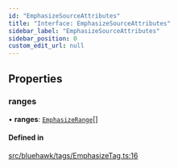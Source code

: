 ```yaml
---
id: "EmphasizeSourceAttributes"
title: "Interface: EmphasizeSourceAttributes"
sidebar_label: "EmphasizeSourceAttributes"
sidebar_position: 0
custom_edit_url: null
---
```


## Properties

### ranges

• **ranges**: [`EmphasizeRange`](EmphasizeRange)[]

#### Defined in

[src/bluehawk/tags/EmphasizeTag.ts:16](https://github.com/mongodben/Bluehawk/blob/be77c09/src/bluehawk/tags/EmphasizeTag.ts#L16)
